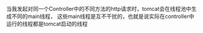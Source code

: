 当我发起对同一个Controller中的不同方法的http请求时，tomcat会在线程池中生成不同的main线程，
这些main线程是互不干扰的，也就是说实际在controller中运行的线程都是tomcat启动的线程